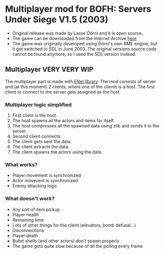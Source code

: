 # Multiplayer mod for BOFH: Servers Under Siege V1.5 (2003)
- Original release was made by Lasse Öörni and it is open source.
- The game can be downloaded from the Internet Archive [here](https://web.archive.org/web/20030625171044/http://www.student.oulu.fi:80/~loorni/software.htm)
- The game was originally developed using Öörni's own BME engine, but it got switched to SDL in June 2003. The original versions source code cannot be found anymore, so I used the SDL version instead.

## Multiplayer VERY VERY WIP
The multiplayer part is made with [ENet library](http://enet.bespin.org/). 
The mod consists of server and (at this moment) 2 clients, where one of the clients is a host. 
The first client to connect to the server gets assigned as the host.

### Multiplayer logic simplified

1. First client is the host.
2. The host spawns all the actors and items for itself.
3. The host compresses all the spawned data using zlib and sends it to the server.
4. Second client connects.
5. The client gets sent the data.
6. The client extracts the data.
7. The client spawns the actors using the data.


### What works?

- Player movement is synchronized
- Actor movevent is synchronized
- Enemy attacking logic

### What doesn't work?

- Any sort of item pickup
- Player health
- Remaining time
- Lots of other things for the client (elevators, bomb defusal...)
- Disconnections
- Player death
- Bullet shells (and other actors) don't spawn properly
- The game gets quite slow because of all the polling every frame

